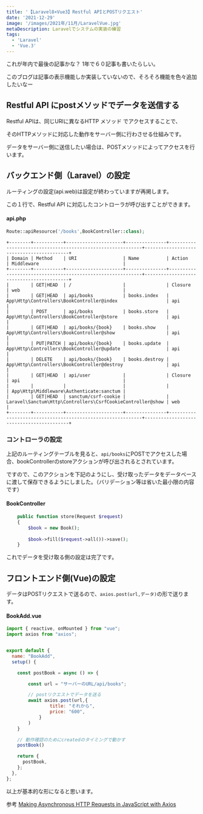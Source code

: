```yaml
---
title: '【Laravel8×Vue3】Restful APIとPOSTリクエスト'
date: '2021-12-29'
image: '/images/2021年/11月/LaravelVue.jpg'
metaDescription: Laravelでシステムの実装の練習
tags:
  - 'Laravel'
  - 'Vue.3'
---
```


これが年内で最後の記事かな？ 1年で６０記事も書いたらしい。

このブログは記事の表示機能しか実装していないので、そろそろ機能を色々追加したいなー


## Restful API にpostメソッドでデータを送信する

<red><bold>Restful API</bold></red>は、同じURIに異なる<red><bold>HTTP メソッド</bold></red> でアクセスすることで、

そのHTTPメソッドに対応した動作をサーバー側に行わさせる仕組みです。

データをサーバー側に送信したい場合は、<bold>POST</bold>メソッドによってアクセスを行います。


## バックエンド側（Laravel）の設定
ルーティングの設定(api.web)は設定が終わっていますが再掲します。

この１行で、Restful API に対応したコントローラが呼び出すことができます。

#### api.php
```php
Route::apiResource('/books',BookController::class);
```
```
+--------+-----------+---------------------+---------------+------------------------------------------------------------+------------------------------------------+
| Domain | Method    | URI                 | Name          | Action                                                     | Middleware                               |
+--------+-----------+---------------------+---------------+------------------------------------------------------------+------------------------------------------+
|        | GET|HEAD  | /                   |               | Closure                                                    | web                                      |
|        | GET|HEAD  | api/books           | books.index   | App\Http\Controllers\BookController@index                  | api                                      |
|        | POST      | api/books           | books.store   | App\Http\Controllers\BookController@store                  | api                                      |
|        | GET|HEAD  | api/books/{book}    | books.show    | App\Http\Controllers\BookController@show                   | api                                      |
|        | PUT|PATCH | api/books/{book}    | books.update  | App\Http\Controllers\BookController@update                 | api                                      |
|        | DELETE    | api/books/{book}    | books.destroy | App\Http\Controllers\BookController@destroy                | api                                      |
|        | GET|HEAD  | api/user            |               | Closure                                                    | api                                      |
|        |           |                     |               |                                                            | App\Http\Middleware\Authenticate:sanctum |
|        | GET|HEAD  | sanctum/csrf-cookie |               | Laravel\Sanctum\Http\Controllers\CsrfCookieController@show | web                                      |
+--------+-----------+---------------------+---------------+------------------------------------------------------------+------------------------------------------+
```
### コントローラの設定
上記のルーティングテーブルを見ると、<code>api/books</code>に<bold>POST</bold>でアクセスした場合、bookControllerの<bold>storeアクション</bold>が呼び出されるとされています。

ですので、このアクションを下記のようにし、受け取ったデータをデータベースに渡して保存できるようにしました。（バリデーション等は省いた最小限の内容です）

#### BookController
```php
    public function store(Request $request)
    {
        $book = new Book();
   
        $book->fill($request->all())->save();
    }
```

これでデータを受け取る側の設定は完了です。

## フロントエンド側(Vue)の設定


データはPOSTリクエストで送るので、<code>axios.post(url,データ)</code>の形で送ります。


#### BookAdd.vue

```javascript
import { reactive, onMounted } from "vue";
import axios from "axios";


export default {
  name: "BookAdd",
  setup() {

    const postBook = async () => {

        const url = "サーバーのURL/api/books";

        // postリクエストでデータを送る
        await axios.post(url,{
                title: "それから",
                price: "600",
            }
        )
    }

    // 動作確認のためにcreatedのタイミングで動かす
    postBook()

    return {
      postBook,
    };
  },
};
```

以上が基本的な形になると思います。


参考
[Making Asynchronous HTTP Requests in JavaScript with Axios](https://stackabuse.com/making-asynchronous-http-requests-in-javascript-with-axios/)